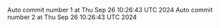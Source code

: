 Auto commit number 1 at Thu Sep 26 10:26:43 UTC 2024
Auto commit number 2 at Thu Sep 26 10:26:43 UTC 2024
